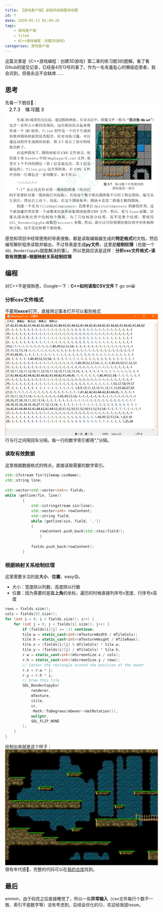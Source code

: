 ```yaml
---
title: 【游戏客户端】读取并绘制图块地图
id: 7
date: 2020-05-11 01:49:28
tags:
    - 游戏客户端
    - tiled
    - 《C++游戏编程：创建3D游戏》
categories: 游戏客户端
---
```


这篇文章是《C++游戏编程：创建3D游戏》第二章的练习题3的题解。看了看Gihub的提交记录，已经是4月13号的事了。作为一名有羞耻心的懒癌症患者，我会迟到，但我永远不会缺席......

<!-- more -->

## 思考
先看一下题目🤔：
![20200511001300-image.png](/img/GameProgramInCpp/1.png)
感觉和项目中经常使用的导表很像，都是读取编辑器生成的**特定格式**的文档，然后编写解析程序读取并输出，不过导表是生成**py文件**，这里是**绘制纹理**（也就一个`SDL_RenderCopyEx`就能解决的事）。
所以思路应该是这样：**分析csv文件格式**>**读取有效数据**>**根据映射关系绘制纹理**

## 编程
对C++不是很熟悉，Google一下：**C++如何读取CSV文件？**
go on😀

### 分析csv文件格式
不要用**exce**l打开，直接用记事本打开可以看到格式
![20200511004253-image.png](/img/GameProgramInCpp/2.png)
行与行之间用回车分隔，每一行的数字索引都用","分隔。

### 读取有效数据
这里根据数据格式的特点，直接读取需要的数字索引。
```cpp
std::ifstream fin(tilemap.csvName);
std::string line;

std::vector<std::vector<int>> fields;
while (getline(fin, line))
        {
            std::istringstream sin(line);
            std::vector<int> rowContent;
            std::string field;
            while (getline(sin, field, ','))
            {
                rowContent.push_back(std::stoi(field));
                }

            fields.push_back(rowContent);
        }
```

### 根据映射关系绘制纹理
这里需要关注的是**大小**、**位置**，easy😋。
* 大小：宽度除以列数、高度除以行数
* 位置：因为需要的是**左上角**的坐标，遍历的时候直接列序号x宽度、行序号x高度

```cpp
rows = fields.size();
cols = fields[0].size();
for (int i = 0; i < fields.size(); i++) {
    for (int j = 0; j < fields[i].size(); j++) {
        if (fields[i][j] == -1) continue;
        tile.w = static_cast<int>(mTextureWidth / mTileCols);
        tile.h = static_cast<int>(mTextureHeight / mTileRows);
        tile.x = (fields[i][j] % mTileCols) * tile.w;
        tile.y = (fields[i][j] / mTileCols) * tile.h;
        r.w = static_cast<int>(mScreenSize.x / cols);
        r.h = static_cast<int>(mScreenSize.y / rows);
        // Center the rectangle around the position of the owner
        r.x = r.w * j;
        r.y = r.h * i;
        // Draw this tile
        SDL_RenderCopyEx(
            renderer, 
            mTexture, 
            &tile, 
            &r, 
            -Math::ToDegrees(mOwner->GetRotation()),
            nullptr,
            SDL_FLIP_NONE
        );
    }
}
```
绘制出来就是这个样子：
![20200511013654-image.png](/img/GameProgramInCpp/3.png)
很有年代感🤣，完整的代码可以在[我的仓库](https://github.com/GochenRyan/GameProgrammingInCPlus/tree/master/Chapter2/Practice_2_tilemap)找到。

## 最后
emmm，由于码完之后直接睡觉了，所以一些**异常输入**（csv文件每行个数不一致、索引不是数字等）没有考虑到，后续会优化的😑，欢迎给我提issue。


